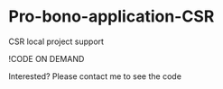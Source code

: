 # Pro-bono-application-CSR
CSR local project support

!CODE ON DEMAND

Interested? Please contact me to see the code

